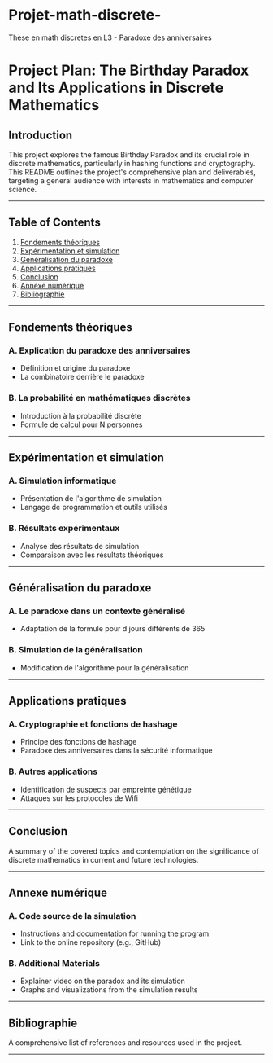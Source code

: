 # Projet-math-discrete-
Thèse en math discretes en L3 -  Paradoxe des anniversaires

# Project Plan: The Birthday Paradox and Its Applications in Discrete Mathematics

## Introduction
This project explores the famous Birthday Paradox and its crucial role in discrete mathematics, particularly in hashing functions and cryptography. This README outlines the project's comprehensive plan and deliverables, targeting a general audience with interests in mathematics and computer science.

---

## Table of Contents
1. [Fondements théoriques](#fondements-théoriques)
2. [Expérimentation et simulation](#expérimentation-et-simulation)
3. [Généralisation du paradoxe](#généralisation-du-paradoxe)
4. [Applications pratiques](#applications-pratiques)
5. [Conclusion](#conclusion)
6. [Annexe numérique](#annexe-numérique)
7. [Bibliographie](#bibliographie)

---

## Fondements théoriques
### A. Explication du paradoxe des anniversaires
  - Définition et origine du paradoxe
  - La combinatoire derrière le paradoxe

### B. La probabilité en mathématiques discrètes
  - Introduction à la probabilité discrète
  - Formule de calcul pour N personnes

---

## Expérimentation et simulation
### A. Simulation informatique
  - Présentation de l'algorithme de simulation
  - Langage de programmation et outils utilisés

### B. Résultats expérimentaux
  - Analyse des résultats de simulation
  - Comparaison avec les résultats théoriques

---

## Généralisation du paradoxe
### A. Le paradoxe dans un contexte généralisé
  - Adaptation de la formule pour d jours différents de 365

### B. Simulation de la généralisation
  - Modification de l'algorithme pour la généralisation

---

## Applications pratiques
### A. Cryptographie et fonctions de hashage
  - Principe des fonctions de hashage
  - Paradoxe des anniversaires dans la sécurité informatique

### B. Autres applications
  - Identification de suspects par empreinte génétique
  - Attaques sur les protocoles de Wifi

---

## Conclusion
A summary of the covered topics and contemplation on the significance of discrete mathematics in current and future technologies.

---

## Annexe numérique
### A. Code source de la simulation
  - Instructions and documentation for running the program
  - Link to the online repository (e.g., GitHub)

### B. Additional Materials
  - Explainer video on the paradox and its simulation
  - Graphs and visualizations from the simulation results

---

## Bibliographie
A comprehensive list of references and resources used in the project.

---


